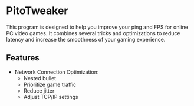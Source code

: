 # PitoTweaker

This program is designed to help you improve your ping and FPS for online PC video games. It combines several tricks and optimizations to reduce latency and increase the smoothness of your gaming experience.

## Features

* Network Connection Optimization:
    * Nested bullet
    * Prioritize game traffic
    * Reduce jitter
    * Adjust TCP/IP settings


